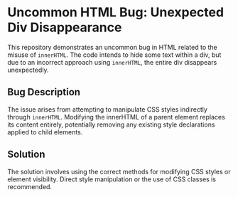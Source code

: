 # Uncommon HTML Bug: Unexpected Div Disappearance

This repository demonstrates an uncommon bug in HTML related to the misuse of `innerHTML`. The code intends to hide some text within a div, but due to an incorrect approach using `innerHTML`, the entire div disappears unexpectedly.

## Bug Description
The issue arises from attempting to manipulate CSS styles indirectly through `innerHTML`. Modifying the innerHTML of a parent element replaces its content entirely, potentially removing any existing style declarations applied to child elements. 

## Solution
The solution involves using the correct methods for modifying CSS styles or element visibility. Direct style manipulation or the use of CSS classes is recommended.
